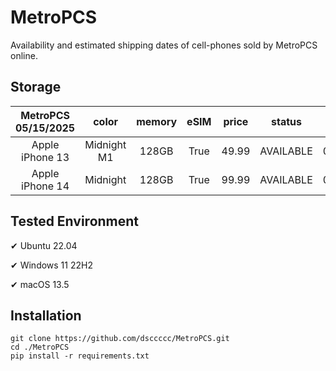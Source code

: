 # MetroPCS
Availability and estimated shipping dates of cell-phones sold by MetroPCS online.
## Storage
|MetroPCS 05/15/2025|color|memory|eSIM|price|status|shipping from|shipping to|
|:--:|:--:|:--:|:--:|:--:|:--:|:--:|:--:|
|Apple iPhone 13|Midnight M1|128GB|True|49.99|AVAILABLE|05/15/2025|05/19/2025|
|Apple iPhone 14|Midnight|128GB|True|99.99|AVAILABLE|05/15/2025|05/19/2025|

## Tested Environment
✔ Ubuntu 22.04

✔ Windows 11 22H2

✔ macOS 13.5
## Installation
```
git clone https://github.com/dsccccc/MetroPCS.git
cd ./MetroPCS
pip install -r requirements.txt
```
